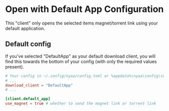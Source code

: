 # Open with Default App Configuration
This "client" only opens the selected items magnet/torrent link using your default application.

## Default config
If you've selected "DefaultApp" as your default download client, you will find this towards the bottom of your config (with only the required values present).
```toml
# Your config in ~/.config/nyaa/config.toml or %appdata%\nyaa\config\config.toml
# ...
download_client = "DefaultApp"
# ...

[client.default_app]
use_magnet = true # whether to send the magnet link or torrent link
```
